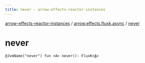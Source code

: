 ```yaml
---
title: never - arrow-effects-reactor-instances
---
```


[arrow-effects-reactor-instances](../index.html) / [arrow.effects.fluxk.async](index.html) / [never](./never.html)

# never

`@JvmName("never") fun <A> never(): FluxK<`[`A`](never.html#A)`>`